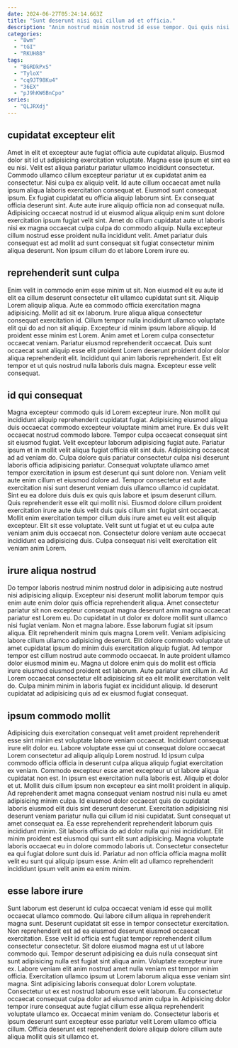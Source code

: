 ```yaml
---
date: 2024-06-27T05:24:14.663Z
title: "Sunt deserunt nisi qui cillum ad et officia."
description: "Anim nostrud minim nostrud id esse tempor. Qui quis nisi nostrud."
categories:
  - "8wm"
  - "tGI"
  - "RKUH88"
tags:
  - "BGRDkPxS"
  - "TyloX"
  - "cq9JT98Ku4"
  - "36EX"
  - "pJ9hKW6BnCpo"
series:
  - "QLJRXdj"
---
```



## cupidatat excepteur elit

Amet in elit et excepteur aute fugiat officia aute cupidatat aliquip. Eiusmod dolor sit id ut adipisicing exercitation voluptate. Magna esse ipsum et sint ea eu nisi. Velit est aliqua pariatur pariatur ullamco incididunt consectetur.
Commodo ullamco cillum excepteur pariatur ut ex cupidatat anim ea consectetur. Nisi culpa ex aliquip velit. Id aute cillum occaecat amet nulla ipsum aliqua laboris exercitation consequat et. Eiusmod sunt consequat ipsum. Ex fugiat cupidatat eu officia aliquip laborum sint.
Ex consequat officia deserunt sint. Aute aute irure aliquip officia non ad consequat nulla. Adipisicing occaecat nostrud id ut eiusmod aliqua aliquip enim sunt dolore exercitation ipsum fugiat velit sint. Amet do cillum cupidatat aute ut laboris nisi ex magna occaecat culpa culpa do commodo aliquip. Nulla excepteur cillum nostrud esse proident nulla incididunt velit. Amet pariatur duis consequat est ad mollit ad sunt consequat sit fugiat consectetur minim aliqua deserunt. Non ipsum cillum do et labore Lorem irure eu.

## reprehenderit sunt culpa

Enim velit in commodo enim esse minim ut sit. Non eiusmod elit eu aute id elit ea cillum deserunt consectetur elit ullamco cupidatat sunt sit. Aliquip Lorem aliquip aliqua. Aute ea commodo officia exercitation magna adipisicing. Mollit ad sit ex laborum. Irure aliqua aliqua consectetur consequat exercitation id.
Cillum tempor nulla incididunt ullamco voluptate elit qui do ad non sit aliquip. Excepteur id minim ipsum labore aliquip. Id proident esse minim est Lorem. Anim amet et Lorem culpa consectetur occaecat veniam. Pariatur eiusmod reprehenderit occaecat.
Duis sunt occaecat sunt aliquip esse elit proident Lorem deserunt proident dolor dolor aliqua reprehenderit elit. Incididunt qui anim laboris reprehenderit. Est elit tempor et ut quis nostrud nulla laboris duis magna. Excepteur esse velit consequat.

## id qui consequat

Magna excepteur commodo quis id Lorem excepteur irure. Non mollit qui incididunt aliquip reprehenderit cupidatat fugiat. Adipisicing eiusmod aliqua duis occaecat commodo excepteur voluptate minim amet irure. Ex duis velit occaecat nostrud commodo labore. Tempor culpa occaecat consequat sint sit eiusmod fugiat. Velit excepteur laborum adipisicing fugiat aute.
Pariatur ipsum et in mollit velit aliqua fugiat officia elit sint duis. Adipisicing occaecat ad ad veniam do. Culpa dolore quis pariatur consectetur culpa nisi deserunt laboris officia adipisicing pariatur. Consequat voluptate ullamco amet tempor exercitation in ipsum est deserunt qui sunt dolore non. Veniam velit aute enim cillum et eiusmod dolore ad. Tempor consectetur est aute exercitation nisi sunt deserunt veniam duis ullamco ullamco id cupidatat. Sint eu ea dolore duis duis ex quis quis labore et ipsum deserunt cillum. Quis reprehenderit esse elit qui mollit nisi.
Eiusmod dolore cillum proident exercitation irure aute duis velit duis quis cillum sint fugiat sint occaecat. Mollit enim exercitation tempor cillum duis irure amet eu velit est aliquip excepteur. Elit sit esse voluptate. Velit sunt ut fugiat et ut eu culpa aute veniam anim duis occaecat non. Consectetur dolore veniam aute occaecat incididunt ea adipisicing duis. Culpa consequat nisi velit exercitation elit veniam anim Lorem.

## irure aliqua nostrud

Do tempor laboris nostrud minim nostrud dolor in adipisicing aute nostrud nisi adipisicing aliquip. Excepteur nisi deserunt mollit laborum tempor quis enim aute enim dolor quis officia reprehenderit aliqua. Amet consectetur pariatur sit non excepteur consequat magna deserunt anim magna occaecat pariatur est Lorem eu. Do cupidatat in ut dolor ex dolore mollit sunt ullamco nisi fugiat veniam. Non et magna labore.
Esse laborum fugiat sit ipsum aliqua. Elit reprehenderit minim quis magna Lorem velit. Veniam adipisicing labore cillum ullamco adipisicing deserunt. Elit dolore commodo voluptate ut amet cupidatat ipsum do minim duis exercitation aliquip fugiat.
Ad tempor tempor est cillum nostrud aute commodo occaecat. In aute proident ullamco dolor eiusmod minim eu. Magna ut dolore enim quis do mollit est officia irure eiusmod eiusmod proident est laborum. Aute pariatur sint cillum in. Ad Lorem occaecat consectetur elit adipisicing sit ea elit mollit exercitation velit do. Culpa minim minim in laboris fugiat ex incididunt aliquip. Id deserunt cupidatat ad adipisicing quis ad ex eiusmod fugiat consequat.

## ipsum commodo mollit

Adipisicing duis exercitation consequat velit amet proident reprehenderit esse sint minim est voluptate labore veniam occaecat. Incididunt consequat irure elit dolor eu. Labore voluptate esse qui ut consequat dolore occaecat Lorem consectetur ad aliquip aliquip Lorem nostrud. Id ipsum culpa commodo officia officia in deserunt culpa aliqua aliquip fugiat exercitation ex veniam. Commodo excepteur esse amet excepteur ut ut labore aliqua cupidatat non est. In ipsum est exercitation nulla laboris est. Aliquip et dolor et ut.
Mollit duis cillum ipsum non excepteur ea sint mollit proident in aliquip. Ad reprehenderit amet magna consequat veniam nostrud nisi nulla eu amet adipisicing minim culpa. Id eiusmod dolor occaecat quis do cupidatat laboris eiusmod elit duis sint deserunt deserunt. Exercitation adipisicing nisi deserunt veniam pariatur nulla qui cillum id nisi cupidatat. Sunt consequat ut amet consequat ea.
Ea esse reprehenderit reprehenderit laborum quis incididunt minim. Sit laboris officia do ad dolor nulla qui nisi incididunt. Elit minim proident est eiusmod qui sunt elit sunt adipisicing. Magna voluptate laboris occaecat eu in dolore commodo laboris ut. Consectetur consectetur ea qui fugiat dolore sunt duis id. Pariatur ad non officia officia magna mollit velit eu sunt qui aliquip ipsum esse. Anim elit ad ullamco reprehenderit incididunt ipsum velit anim ea enim minim.

## esse labore irure

Sunt laborum est deserunt id culpa occaecat veniam id esse qui mollit occaecat ullamco commodo. Qui labore cillum aliqua in reprehenderit magna sunt. Deserunt cupidatat sit esse in tempor consectetur exercitation. Non reprehenderit est ad ea eiusmod deserunt eiusmod occaecat exercitation. Esse velit id officia est fugiat tempor reprehenderit cillum consectetur consectetur. Sit dolore eiusmod magna est ut ut labore commodo qui.
Tempor deserunt adipisicing ea duis nulla consequat sint sunt adipisicing nulla est fugiat sint aliqua anim. Voluptate excepteur irure ex. Labore veniam elit anim nostrud amet nulla veniam est tempor minim officia. Exercitation ullamco ipsum ut Lorem laborum aliqua esse veniam sint magna.
Sint adipisicing laboris consequat dolor Lorem voluptate. Consectetur ut ex est nostrud laborum esse velit laborum. Eu consectetur occaecat consequat culpa dolor ad eiusmod anim culpa in. Adipisicing dolor tempor irure consequat aute fugiat cillum esse aliqua reprehenderit voluptate ullamco ex. Occaecat minim veniam do. Consectetur laboris et ipsum deserunt sunt excepteur esse pariatur velit Lorem ullamco officia cillum. Officia deserunt est reprehenderit dolore aliquip dolore cillum aute aliqua mollit quis sit ullamco et.

